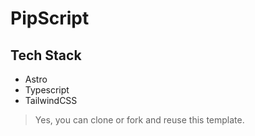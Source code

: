 # PipScript

## Tech Stack

- Astro
- Typescript
- TailwindCSS

> Yes, you can clone or fork and reuse this template.
